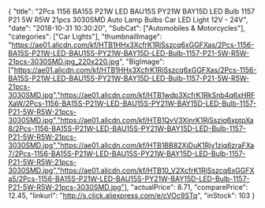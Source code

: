 {
	"title": "2Pcs 1156 BA15S P21W LED BAU15S PY21W BAY15D LED Bulb 1157 P21 5W R5W 21pcs 3030SMD Auto Lamp Bulbs Car LED Light 12V - 24V",
	"date": "2018-10-31 10:30:20",
	"SubCat": ["Automobiles & Motorcycles"],
	"categories": ["Car Lights"],
	"thumbnailImage": "https://ae01.alicdn.com/kf/HTB1HHx3XcfrK1RjSszcq6xGGFXas/2Pcs-1156-BA15S-P21W-LED-BAU15S-PY21W-BAY15D-LED-Bulb-1157-P21-5W-R5W-21pcs-3030SMD.jpg_220x220.jpg",
	"BigImage": ["https://ae01.alicdn.com/kf/HTB1HHx3XcfrK1RjSszcq6xGGFXas/2Pcs-1156-BA15S-P21W-LED-BAU15S-PY21W-BAY15D-LED-Bulb-1157-P21-5W-R5W-21pcs-3030SMD.jpg","https://ae01.alicdn.com/kf/HTB1wdp3XcfrK1RkSnb4q6xHRFXaW/2Pcs-1156-BA15S-P21W-LED-BAU15S-PY21W-BAY15D-LED-Bulb-1157-P21-5W-R5W-21pcs-3030SMD.jpg","https://ae01.alicdn.com/kf/HTB1QvV3XinrK1RjSsziq6xptpXa8/2Pcs-1156-BA15S-P21W-LED-BAU15S-PY21W-BAY15D-LED-Bulb-1157-P21-5W-R5W-21pcs-3030SMD.jpg","https://ae01.alicdn.com/kf/HTB1BB82XjDuK1Rjy1zjq6zraFXa7/2Pcs-1156-BA15S-P21W-LED-BAU15S-PY21W-BAY15D-LED-Bulb-1157-P21-5W-R5W-21pcs-3030SMD.jpg","https://ae01.alicdn.com/kf/HTB10_V2XcfrK1RjSszcq6xGGFXa5/2Pcs-1156-BA15S-P21W-LED-BAU15S-PY21W-BAY15D-LED-Bulb-1157-P21-5W-R5W-21pcs-3030SMD.jpg"],
	"actualPrice": 8.71,
	"comparePrice": 12.45,
	"linkurl": "http://s.click.aliexpress.com/e/cVOc9STq",
	"inStock": 103
}
